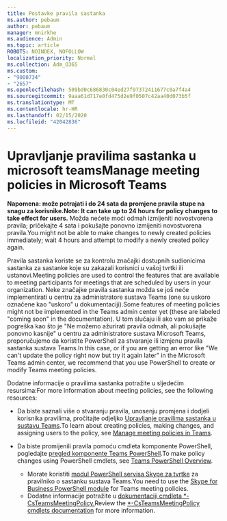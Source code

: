```yaml
---
title: Postavke pravila sastanka
ms.author: pebaum
author: pebaum
manager: mnirkhe
ms.audience: Admin
ms.topic: article
ROBOTS: NOINDEX, NOFOLLOW
localization_priority: Normal
ms.collection: Adm_O365
ms.custom:
- "9000734"
- "2657"
ms.openlocfilehash: 509bd0c686830c04ed27f97372411677c0a7f4a4
ms.sourcegitcommit: 9aaa61d717e0fd475d2e9f0507c42aa40d073b5f
ms.translationtype: MT
ms.contentlocale: hr-HR
ms.lasthandoff: 02/15/2020
ms.locfileid: "42042836"
---
```

# <a name="manage-meeting-policies-in-microsoft-teams"></a><span data-ttu-id="b2286-102">Upravljanje pravilima sastanka u microsoft teams</span><span class="sxs-lookup"><span data-stu-id="b2286-102">Manage meeting policies in Microsoft Teams</span></span>

<span data-ttu-id="b2286-103">**Napomena: može potrajati i do 24 sata da promjene pravila stupe na snagu za korisnike.**</span><span class="sxs-lookup"><span data-stu-id="b2286-103">**Note: It can take up to 24 hours for policy changes to take effect for users.**</span></span> <span data-ttu-id="b2286-104">Možda nećete moći odmah izmijeniti novostvorena pravila; pričekajte 4 sata i pokušajte ponovno izmijeniti novostvorena pravila.</span><span class="sxs-lookup"><span data-stu-id="b2286-104">You might not be able to make changes to newly created policies immediately; wait 4 hours and attempt to modify a newly created policy again.</span></span>

<span data-ttu-id="b2286-105">Pravila sastanka koriste se za kontrolu značajki dostupnih sudionicima sastanka za sastanke koje su zakazali korisnici u vašoj tvrtki ili ustanovi.</span><span class="sxs-lookup"><span data-stu-id="b2286-105">Meeting policies are used to control the features that are available to meeting participants for meetings that are scheduled by users in your organization.</span></span> <span data-ttu-id="b2286-106">Neke značajke pravila sastanka možda se još neće implementirati u centru za administratore sustava Teams (one su uskoro označene kao "uskoro" u dokumentaciji).</span><span class="sxs-lookup"><span data-stu-id="b2286-106">Some features of meeting policies might not be implemented in the Teams admin center yet (these are labeled "coming soon" in the documentation).</span></span> <span data-ttu-id="b2286-107">U tom slučaju ili ako vam se prikaže pogreška kao što je "Ne možemo ažurirati pravila odmah, ali pokušajte ponovno kasnije" u centru za administratore sustava Microsoft Teams, preporučujemo da koristite PowerShell za stvaranje ili izmjenu pravila sastanka sustava Teams.</span><span class="sxs-lookup"><span data-stu-id="b2286-107">In this case, or if you are getting an error like "We can't update the policy right now but try it again later" in the Microsoft Teams admin center, we recommend that you use PowerShell to create or modify Teams meeting policies.</span></span> 

<span data-ttu-id="b2286-108">Dodatne informacije o pravilima sastanka potražite u sljedećim resursima:</span><span class="sxs-lookup"><span data-stu-id="b2286-108">For more information about meeting policies, see the following resources:</span></span>

- <span data-ttu-id="b2286-109">Da biste saznali više o stvaranju pravila, unosenju promjena i dodjeli korisnika pravilima, pročitajte odjeljko [Upravljanje pravilima sastanka u sustavu Teams](https://docs.microsoft.com/microsoftteams/meeting-policies-in-teams).</span><span class="sxs-lookup"><span data-stu-id="b2286-109">To learn about creating policies, making changes, and assigning users to the policy, see [Manage meeting policies in Teams](https://docs.microsoft.com/microsoftteams/meeting-policies-in-teams).</span></span>

- <span data-ttu-id="b2286-110">Da biste promijenili pravila pomoću cmdleta komponente PowerShell, pogledajte [pregled komponente Teams PowerShell](https://docs.microsoft.com/microsoftteams/teams-powershell-overview).</span><span class="sxs-lookup"><span data-stu-id="b2286-110">To make policy changes using PowerShell cmdlets, see [Teams PowerShell Overview](https://docs.microsoft.com/microsoftteams/teams-powershell-overview).</span></span> 
    - <span data-ttu-id="b2286-111">Morate koristiti [modul PowerShell servisa Skype za tvrtke](https://www.microsoft.com/download/details.aspx?id=39366) za pravilniko o sastanku sustava Teams.</span><span class="sxs-lookup"><span data-stu-id="b2286-111">You need to use the [Skype for Business PowerShell module](https://www.microsoft.com/download/details.aspx?id=39366) for Teams meeting policies.</span></span> 
    - <span data-ttu-id="b2286-112">Dodatne informacije potražite u [dokumentaciji cmdleta \*-CsTeamsMeetingPolicy.](https://docs.microsoft.com/search/?search=CsTeamsMeetingPolicy&view=skype-ps)</span><span class="sxs-lookup"><span data-stu-id="b2286-112">Review the [\*-CsTeamsMeetingPolicy cmdlets documentation](https://docs.microsoft.com/search/?search=CsTeamsMeetingPolicy&view=skype-ps) for more information.</span></span>


